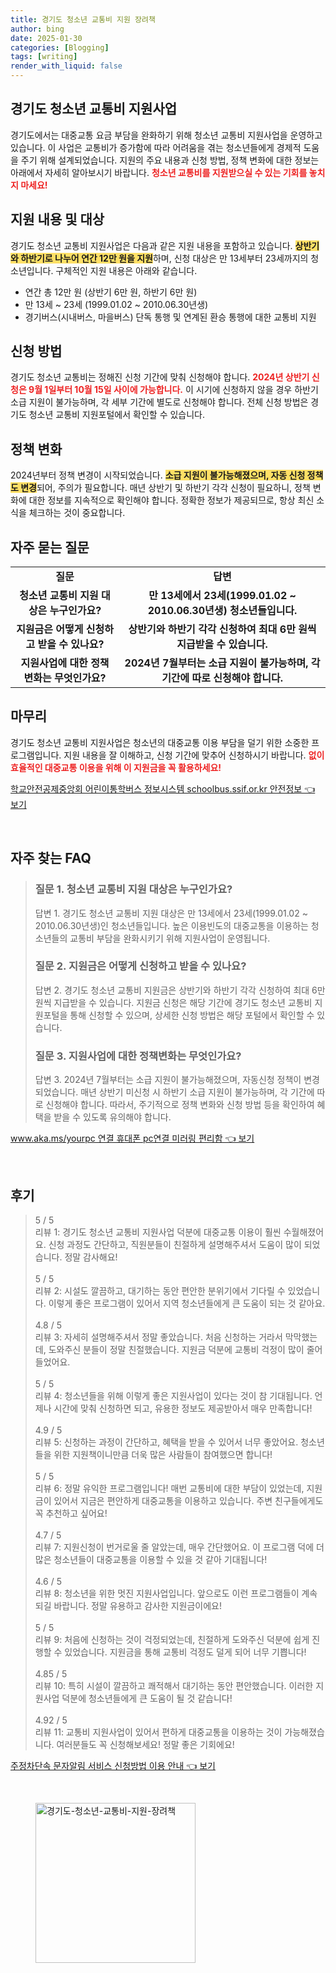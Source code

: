 ```yaml
---
title: 경기도 청소년 교통비 지원 장려책
author: bing
date: 2025-01-30
categories: [Blogging]
tags: [writing]
render_with_liquid: false
---
```



<h2 id='경기도청소년교통비지원사업'>경기도 청소년 교통비 지원사업</h2>

<p>경기도에서는 대중교통 요금 부담을 완화하기 위해 청소년 교통비 지원사업을 운영하고 있습니다. 이 사업은 교통비가 증가함에 따라 어려움을 겪는 청소년들에게 경제적 도움을 주기 위해 설계되었습니다. 지원의 주요 내용과 신청 방법, 정책 변화에 대한 정보는 아래에서 자세히 알아보시기 바랍니다. <b><span style="color: #ee2323;">청소년 교통비를 지원받으실 수 있는 기회를 놓치지 마세요!</span></b></p>

<h2 id='지원내용및대상'>지원 내용 및 대상</h2>

<p>경기도 청소년 교통비 지원사업은 다음과 같은 지원 내용을 포함하고 있습니다. <b><span style="background-color: #ffe066;">상반기와 하반기로 나누어 연간 12만 원을 지원</span></b>하며, 신청 대상은 만 13세부터 23세까지의 청소년입니다. 구체적인 지원 내용은 아래와 같습니다.</p>

<ul>
    <li>연간 총 12만 원 (상반기 6만 원, 하반기 6만 원)</li>
    <li>만 13세 ~ 23세 (1999.01.02 ~ 2010.06.30년생)</li>
    <li>경기버스(시내버스, 마을버스) 단독 통행 및 연계된 환승 통행에 대한 교통비 지원</li>
</ul>

<h2 id='신청방법'>신청 방법</h2>

<p>경기도 청소년 교통비는 정해진 신청 기간에 맞춰 신청해야 합니다. <b><span style="color: #ee2323;">2024년 상반기 신청은 9월 1일부터 10월 15일 사이에 가능합니다.</span></b> 이 시기에 신청하지 않을 경우 하반기 소급 지원이 불가능하며, 각 세부 기간에 별도로 신청해야 합니다. 전체 신청 방법은 경기도 청소년 교통비 지원포털에서 확인할 수 있습니다.</p>

<h2 id='정책변화'>정책 변화</h2>

<p>2024년부터 정책 변경이 시작되었습니다. <b><span style="background-color: #ffe066;">소급 지원이 불가능해졌으며, 자동 신청 정책도 변경</span></b>되어, 주의가 필요합니다. 매년 상반기 및 하반기 각각 신청이 필요하니, 정책 변화에 대한 정보를 지속적으로 확인해야 합니다. 정확한 정보가 제공되므로, 항상 최신 소식을 체크하는 것이 중요합니다.</p>

<h2 id='자주묻는질문'>자주 묻는 질문</h2>

<table>
    <tr>
        <td style="text-align: center; height: 17px;"><b>질문</b></td>
        <td style="text-align: center; height: 17px;"><b>답변</b></td>
    </tr>
    <tr>
        <td style="text-align: center; height: 17px;"><b>청소년 교통비 지원 대상은 누구인가요?</b></td>
        <td style="text-align: center; height: 17px;"><b>만 13세에서 23세(1999.01.02 ~ 2010.06.30년생) 청소년들입니다.</b></td>
    </tr>
    <tr>
        <td style="text-align: center; height: 17px;"><b>지원금은 어떻게 신청하고 받을 수 있나요?</b></td>
        <td style="text-align: center; height: 17px;"><b>상반기와 하반기 각각 신청하여 최대 6만 원씩 지급받을 수 있습니다.</b></td>
    </tr>
    <tr>
        <td style="text-align: center; height: 17px;"><b>지원사업에 대한 정책 변화는 무엇인가요?</b></td>
        <td style="text-align: center; height: 17px;"><b>2024년 7월부터는 소급 지원이 불가능하며, 각 기간에 따로 신청해야 합니다.</b></td>
    </tr>
</table>

<h2 id='마무리'>마무리</h2>

<p>경기도 청소년 교통비 지원사업은 청소년의 대중교통 이용 부담을 덜기 위한 소중한 프로그램입니다. 지원 내용을 잘 이해하고, 신청 기간에 맞추어 신청하시기 바랍니다. <b><span style="color: #ee2323;">없이 효율적인 대중교통 이용을 위해 이 지원금을 꼭 활용하세요!</span></b></p>


<p><a class="click-button" title="학교안전공제중앙회 어린이통학버스 정보시스템 schoolbus.ssif.or.kr 안전정보" href="https://afficreate.github.io/posts/%ED%95%99%EA%B5%90%EC%95%88%EC%A0%84%EA%B3%B5%EC%A0%9C%EC%A4%91%EC%95%99%ED%9A%8C-%EC%96%B4%EB%A6%B0%EC%9D%B4%ED%86%B5%ED%95%99%EB%B2%84%EC%8A%A4-%EC%A0%95%EB%B3%B4%EC%8B%9C%EC%8A%A4%ED%85%9C-schoolbus.ssif.or.kr-%EC%95%88%EC%A0%84%EC%A0%95%EB%B3%B4/" rel="dofollow">학교안전공제중앙회 어린이통학버스 정보시스템 schoolbus.ssif.or.kr 안전정보 👈 보기</a></p><br>
<h2 id='자주_찾는_FAQ'>자주 찾는 FAQ</h2>
<div itemscope="" itemtype="https://schema.org/FAQPage"> 
<blockquote> 
<div itemscope="" itemprop="mainEntity" itemtype="https://schema.org/Question"> 
<h3 itemprop="name">질문 1. 청소년 교통비 지원 대상은 누구인가요?</h3> 
<div itemscope="" itemprop="acceptedAnswer" itemtype="https://schema.org/Answer"> 
<span itemprop="text"> 
<p>답변 1. 경기도 청소년 교통비 지원 대상은 만 13세에서 23세(1999.01.02 ~ 2010.06.30년생)인 청소년들입니다. 높은 이용빈도의 대중교통을 이용하는 청소년들의 교통비 부담을 완화시키기 위해 지원사업이 운영됩니다.</p> 
</span> 
</div> 
</div> 

<div itemscope="" itemprop="mainEntity" itemtype="https://schema.org/Question"> 
<h3 itemprop="name">질문 2. 지원금은 어떻게 신청하고 받을 수 있나요?</h3> 
<div itemscope="" itemprop="acceptedAnswer" itemtype="https://schema.org/Answer"> 
<span itemprop="text"> 
<p>답변 2. 경기도 청소년 교통비 지원금은 상반기와 하반기 각각 신청하여 최대 6만 원씩 지급받을 수 있습니다. 지원금 신청은 해당 기간에 경기도 청소년 교통비 지원포털을 통해 신청할 수 있으며, 상세한 신청 방법은 해당 포털에서 확인할 수 있습니다.</p> 
</span> 
</div> 
</div> 

<div itemscope="" itemprop="mainEntity" itemtype="https://schema.org/Question"> 
<h3 itemprop="name">질문 3. 지원사업에 대한 정책변화는 무엇인가요?</h3> 
<div itemscope="" itemprop="acceptedAnswer" itemtype="https://schema.org/Answer"> 
<span itemprop="text"> 
<p>답변 3. 2024년 7월부터는 소급 지원이 불가능해졌으며, 자동신청 정책이 변경되었습니다. 매년 상반기 미신청 시 하반기 소급 지원이 불가능하며, 각 기간에 따로 신청해야 합니다. 따라서, 주기적으로 정책 변화와 신청 방법 등을 확인하여 혜택을 받을 수 있도록 유의해야 합니다.</p> 
</span> 
</div> 
</div> 
</blockquote> 
</div>
<p><a class="click-button" title="www.aka.ms/yourpc 연결 휴대폰 pc연결 미러링 편리함" href="https://afficreate.github.io/posts/www.aka.msyourpc-%EC%97%B0%EA%B2%B0-%ED%9C%B4%EB%8C%80%ED%8F%B0-pc%EC%97%B0%EA%B2%B0-%EB%AF%B8%EB%9F%AC%EB%A7%81-%ED%8E%B8%EB%A6%AC%ED%95%A8/" rel="dofollow">www.aka.ms/yourpc 연결 휴대폰 pc연결 미러링 편리함 👈 보기</a></p><br>
<h2 id='후기'>후기</h2>
<div itemscope itemtype="https://schema.org/Product">
  <blockquote>
  <div itemprop="review" itemscope itemtype="https://schema.org/Review">
      <div itemprop="reviewRating" itemscope itemtype="https://schema.org/Rating"> <span itemprop="ratingValue">5</span> / <span itemprop="bestRating">5</span> </div>
      <span itemprop="reviewBody">리뷰 1: 경기도 청소년 교통비 지원사업 덕분에 대중교통 이용이 훨씬 수월해졌어요. 신청 과정도 간단하고, 직원분들이 친절하게 설명해주셔서 도움이 많이 되었습니다. 정말 감사해요!</span>
  </div>
  <br>
  <div itemprop="review" itemscope itemtype="https://schema.org/Review">
      <div itemprop="reviewRating" itemscope itemtype="https://schema.org/Rating"> <span itemprop="ratingValue">5</span> / <span itemprop="bestRating">5</span> </div>
      <span itemprop="reviewBody">리뷰 2: 시설도 깔끔하고, 대기하는 동안 편안한 분위기에서 기다릴 수 있었습니다. 이렇게 좋은 프로그램이 있어서 지역 청소년들에게 큰 도움이 되는 것 같아요.</span>
  </div>
  <br>
  <div itemprop="review" itemscope itemtype="https://schema.org/Review">
      <div itemprop="reviewRating" itemscope itemtype="https://schema.org/Rating"> <span itemprop="ratingValue">4.8</span> / <span itemprop="bestRating">5</span> </div>
      <span itemprop="reviewBody">리뷰 3: 자세히 설명해주셔서 정말 좋았습니다. 처음 신청하는 거라서 막막했는데, 도와주신 분들이 정말 친절했습니다. 지원금 덕분에 교통비 걱정이 많이 줄어들었어요.</span>
  </div>
  <br>
  <div itemprop="review" itemscope itemtype="https://schema.org/Review">
      <div itemprop="reviewRating" itemscope itemtype="https://schema.org/Rating"> <span itemprop="ratingValue">5</span> / <span itemprop="bestRating">5</span> </div>
      <span itemprop="reviewBody">리뷰 4: 청소년들을 위해 이렇게 좋은 지원사업이 있다는 것이 참 기대됩니다. 언제나 시간에 맞춰 신청하면 되고, 유용한 정보도 제공받아서 매우 만족합니다!</span>
  </div>
  <br>
  <div itemprop="review" itemscope itemtype="https://schema.org/Review">
      <div itemprop="reviewRating" itemscope itemtype="https://schema.org/Rating"> <span itemprop="ratingValue">4.9</span> / <span itemprop="bestRating">5</span> </div>
      <span itemprop="reviewBody">리뷰 5: 신청하는 과정이 간단하고, 혜택을 받을 수 있어서 너무 좋았어요. 청소년들을 위한 지원책이니만큼 더욱 많은 사람들이 참여했으면 합니다!</span>
  </div>
  <br>
  <div itemprop="review" itemscope itemtype="https://schema.org/Review">
      <div itemprop="reviewRating" itemscope itemtype="https://schema.org/Rating"> <span itemprop="ratingValue">5</span> / <span itemprop="bestRating">5</span> </div>
      <span itemprop="reviewBody">리뷰 6: 정말 유익한 프로그램입니다! 매번 교통비에 대한 부담이 있었는데, 지원금이 있어서 지금은 편안하게 대중교통을 이용하고 있습니다. 주변 친구들에게도 꼭 추천하고 싶어요!</span>
  </div>
  <br>
  <div itemprop="review" itemscope itemtype="https://schema.org/Review">
      <div itemprop="reviewRating" itemscope itemtype="https://schema.org/Rating"> <span itemprop="ratingValue">4.7</span> / <span itemprop="bestRating">5</span> </div>
      <span itemprop="reviewBody">리뷰 7: 지원신청이 번거로울 줄 알았는데, 매우 간단했어요. 이 프로그램 덕에 더 많은 청소년들이 대중교통을 이용할 수 있을 것 같아 기대됩니다!</span>
  </div>
  <br>
  <div itemprop="review" itemscope itemtype="https://schema.org/Review">
      <div itemprop="reviewRating" itemscope itemtype="https://schema.org/Rating"> <span itemprop="ratingValue">4.6</span> / <span itemprop="bestRating">5</span> </div>
      <span itemprop="reviewBody">리뷰 8: 청소년을 위한 멋진 지원사업입니다. 앞으로도 이런 프로그램들이 계속되길 바랍니다. 정말 유용하고 감사한 지원금이에요!</span>
  </div>
  <br>
  <div itemprop="review" itemscope itemtype="https://schema.org/Review">
      <div itemprop="reviewRating" itemscope itemtype="https://schema.org/Rating"> <span itemprop="ratingValue">5</span> / <span itemprop="bestRating">5</span> </div>
      <span itemprop="reviewBody">리뷰 9: 처음에 신청하는 것이 걱정되었는데, 친절하게 도와주신 덕분에 쉽게 진행할 수 있었습니다. 지원금을 통해 교통비 걱정도 덜게 되어 너무 기쁩니다!</span>
  </div>
  <br>
  <div itemprop="review" itemscope itemtype="https://schema.org/Review">
      <div itemprop="reviewRating" itemscope itemtype="https://schema.org/Rating"> <span itemprop="ratingValue">4.85</span> / <span itemprop="bestRating">5</span> </div>
      <span itemprop="reviewBody">리뷰 10: 특히 시설이 깔끔하고 쾌적해서 대기하는 동안 편안했습니다. 이러한 지원사업 덕분에 청소년들에게 큰 도움이 될 것 같습니다!</span>
  </div>
  <br>
  <div itemprop="review" itemscope itemtype="https://schema.org/Review">
      <div itemprop="reviewRating" itemscope itemtype="https://schema.org/Rating"> <span itemprop="ratingValue">4.92</span> / <span itemprop="bestRating">5</span> </div>
      <span itemprop="reviewBody">리뷰 11: 교통비 지원사업이 있어서 편하게 대중교통을 이용하는 것이 가능해졌습니다. 여러분들도 꼭 신청해보세요! 정말 좋은 기회에요!</span>
  </div>
  </blockquote>
</div>
<p><a class="click-button" title="주정차단속 문자알림 서비스 신청방법 이용 안내" href="https://afficreate.github.io/posts/%EC%A3%BC%EC%A0%95%EC%B0%A8%EB%8B%A8%EC%86%8D-%EB%AC%B8%EC%9E%90%EC%95%8C%EB%A6%BC-%EC%84%9C%EB%B9%84%EC%8A%A4-%EC%8B%A0%EC%B2%AD%EB%B0%A9%EB%B2%95-%EC%9D%B4%EC%9A%A9-%EC%95%88%EB%82%B4/" rel="dofollow">주정차단속 문자알림 서비스 신청방법 이용 안내 👈 보기</a></p><br>
<figure class="image"><img src="https://afficreate.github.io/assets/img/thumbnail/경기도-청소년-교통비-지원-장려책.webp" alt="경기도-청소년-교통비-지원-장려책" width="256" height="256"></figure>